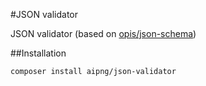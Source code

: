 #JSON validator

JSON validator (based on [opis/json-schema](https://github.com/opis/json-schema))

##Installation

```bash
composer install aipng/json-validator
```

